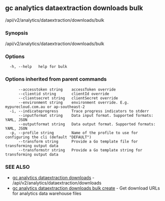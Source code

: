 ## gc analytics dataextraction downloads bulk

/api/v2/analytics/dataextraction/downloads/bulk

### Synopsis

/api/v2/analytics/dataextraction/downloads/bulk

### Options

```
  -h, --help   help for bulk
```

### Options inherited from parent commands

```
      --accesstoken string    accessToken override
      --clientid string       clientId override
      --clientsecret string   clientSecret override
      --environment string    environment override. E.g. mypurecloud.com.au or ap-southeast-2
  -i, --indicateprogress      Trace progress indicators to stderr
      --inputformat string    Data input format. Supported formats: YAML, JSON
      --outputformat string   Data output format. Supported formats: YAML, JSON
  -p, --profile string        Name of the profile to use for configuring the cli (default "DEFAULT")
      --transform string      Provide a Go template file for transforming output data
      --transformstr string   Provide a Go template string for transforming output data
```

### SEE ALSO

* [gc analytics dataextraction downloads](gc_analytics_dataextraction_downloads.html)	 - /api/v2/analytics/dataextraction/downloads
* [gc analytics dataextraction downloads bulk create](gc_analytics_dataextraction_downloads_bulk_create.html)	 - Get download URLs for analytics data warehouse files


